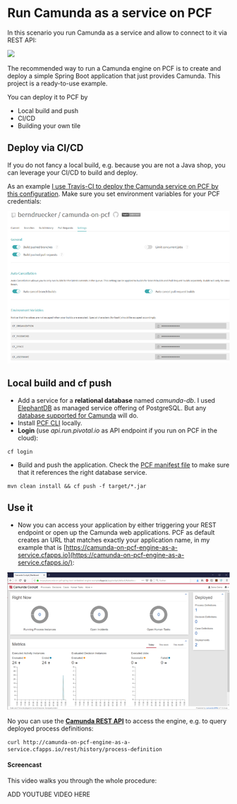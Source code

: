 # Run Camunda as a service on PCF

In this scenario you run Camunda as a service and allow to connect to it via REST API: 

![](../docs/todo.png)

The recommended way to run a Camunda engine on PCF is to create and deploy a simple Spring Boot application that just provides Camunda. This project is a ready-to-use example.

You can deploy it to PCF by 

* Local build and push
* CI/CD
* Building your own tile

## Deploy via CI/CD

If you do not fancy a local build, e.g. because you are not a Java shop, you can leverage your CI/CD to build and deploy.

As an example [I use Travis-CI to deploy the Camunda service on PCF by this configuration](https://github.com/berndruecker/camunda-on-pcf/blob/master/.travis.yml). Make sure you set environment variables for your PCF credentials:

![](../docs/travis-ci-config.png)

## Local build and cf push

* Add a service for a **relational database** named _camunda-db_. I used [ElephantDB](https://docs.run.pivotal.io/marketplace/services/elephantsql.html) as managed service offering of PostgreSQL. But any [database supported for Camunda](https://docs.camunda.org/manual/latest/introduction/supported-environments/) will do.
* Install [PCF CLI](https://docs.cloudfoundry.org/cf-cli/install-go-cli.html) locally.
* **Login** (use _api.run.pivotal.io_ as API endpoint if you run on PCF in the cloud):
```
cf login
```
* Build and push the application. Check the [PCF manifest file](https://github.com/berndruecker/camunda-on-pcf/blob/master/spring-boot-embedded-engine-sample/manifest.yml) to make sure that it references the right database service.
```
mvn clean install && cf push -f target/*.jar
```

## Use it

* Now you can access your application by either triggering your REST endpoint or open up the Camunda web applications. PCF as default creates an URL that matches exactly your application name, in my example that is [https://camunda-on-pcf-engine-as-a-service.cfapps.io](https://camunda-on-pcf-engine-as-a-service.cfapps.io/):

![](../docs/embedded-spring-boot-cockpit.png)

No you can use the **[Camunda REST API](https://docs.camunda.org/manual/latest/reference/rest/)** to access the engine, e.g. to query deployed process definitions:

```
curl http://camunda-on-pcf-engine-as-a-service.cfapps.io/rest/history/process-definition
```

#### Screencast

This video walks you through the whole procedure:

ADD YOUTUBE VIDEO HERE